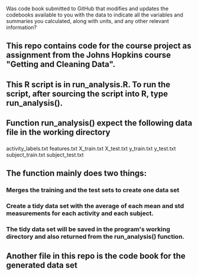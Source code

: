 Was code book submitted to GitHub that modifies and updates the codebooks available to you 
with the data to indicate all the variables and summaries you calculated, along with units, 
and any other relevant information?

## This repo contains code for the course project as assignment from the Johns Hopkins course "Getting and Cleaning Data". 
## This R script is in run_analysis.R. To run the script, after sourcing the script into R, type run_analysis(). 
## Function run_analysis() expect the following data file in the working directory
###

activity_labels.txt
features.txt
X_train.txt
X_test.txt
y_train.txt
y_test.txt
subject_train.txt
subject_test.txt

## The function mainly does two things:
### Merges the training and the test sets to create one data set
### Create a tidy data set with the average of each mean and std measurements for each activity and each subject. 
### The tidy data set will be saved in the program's working directory and also returned from the run_analysis() function.

## Another file in this repo is the code book for the generated data set
